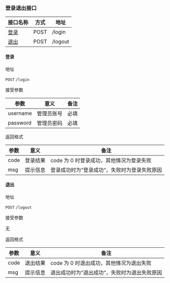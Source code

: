 ### 登录退出接口

| 接口名称 | 方式 | 地址 |
| ------ | ------ | ------ |
| [登录](#登录) | POST | /login |
| [退出](#退出) | POST | /logout |

#### <span id="登录">登录</span>

地址

`POST` `/login`

接受参数

| 参数 | 意义 | 备注 |
| ------ | ------ | ------ |
| username | 管理员账号 | 必填 |
| password | 管理员密码 | 必填 |

返回格式

| 参数 | 意义 | 备注 |
| ------ | ------ | ------ |
| code | 登录结果 | code 为 0 时登录成功，其他情况为登录失败 |
| msg | 提示信息 | 登录成功时为”登录成功“，失败时为登录失败原因 |

#### <span id="退出">退出</span>

地址

`POST` `/logout`

接受参数

无

返回格式

| 参数 | 意义 | 备注 |
| ------ | ------ | ------ |
| code | 退出结果 | code 为 0 时退出成功，其他情况为退出失败 |
| msg | 提示信息 | 退出成功时为”退出成功“，失败时为退出失败原因 |
